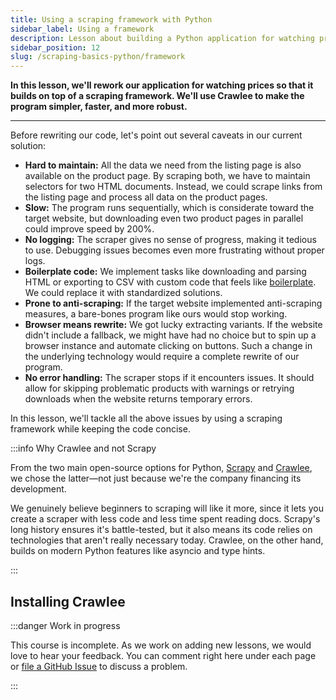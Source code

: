 ```yaml
---
title: Using a scraping framework with Python
sidebar_label: Using a framework
description: Lesson about building a Python application for watching prices. Using the Crawlee framework to simplify creating a scraper.
sidebar_position: 12
slug: /scraping-basics-python/framework
---
```


**In this lesson, we'll rework our application for watching prices so that it builds on top of a scraping framework. We'll use Crawlee to make the program simpler, faster, and more robust.**

---

Before rewriting our code, let's point out several caveats in our current solution:

- **Hard to maintain:** All the data we need from the listing page is also available on the product page. By scraping both, we have to maintain selectors for two HTML documents. Instead, we could scrape links from the listing page and process all data on the product pages.
- **Slow:** The program runs sequentially, which is considerate toward the target website, but downloading even two product pages in parallel could improve speed by 200%.
- **No logging:** The scraper gives no sense of progress, making it tedious to use. Debugging issues becomes even more frustrating without proper logs.
- **Boilerplate code:** We implement tasks like downloading and parsing HTML or exporting to CSV with custom code that feels like [boilerplate](https://en.wikipedia.org/wiki/Boilerplate_code). We could replace it with standardized solutions.
- **Prone to anti-scraping:** If the target website implemented anti-scraping measures, a bare-bones program like ours would stop working.
- **Browser means rewrite:** We got lucky extracting variants. If the website didn't include a fallback, we might have had no choice but to spin up a browser instance and automate clicking on buttons. Such a change in the underlying technology would require a complete rewrite of our program.
- **No error handling:** The scraper stops if it encounters issues. It should allow for skipping problematic products with warnings or retrying downloads when the website returns temporary errors.

In this lesson, we'll tackle all the above issues by using a scraping framework while keeping the code concise.

:::info Why Crawlee and not Scrapy

From the two main open-source options for Python, [Scrapy](https://scrapy.org/) and [Crawlee](https://crawlee.dev/python/), we chose the latter—not just because we're the company financing its development.

We genuinely believe beginners to scraping will like it more, since it lets you create a scraper with less code and less time spent reading docs. Scrapy's long history ensures it's battle-tested, but it also means its code relies on technologies that aren't really necessary today. Crawlee, on the other hand, builds on modern Python features like asyncio and type hints.

:::

## Installing Crawlee

:::danger Work in progress

This course is incomplete. As we work on adding new lessons, we would love to hear your feedback. You can comment right here under each page or [file a GitHub Issue](https://github.com/apify/apify-docs/issues) to discuss a problem.

:::

